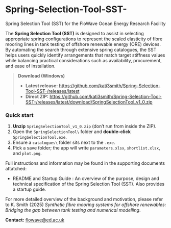 # Spring-Selection-Tool-SST-
Spring Selection Tool (SST) for the FloWave Ocean Energy Research Facility

The **Spring Selection Tool (SST)** is designed to assist in selecting appropriate spring configurations to represent the scaled elasticity of fibre mooring lines in tank testing of offshore renewable energy (ORE) devices. By automating the search through extensive spring catalogues, the SST helps users quickly identify arrangements that match target stiffness values while balancing practical considerations such as availability, procurement, and ease of installation.

> **Download (Windows)**
>
> - **Latest release:** https://github.com/kati3smith/Spring-Selection-Tool-SST-/releases/latest  
> - **Direct ZIP:** https://github.com/kati3smith/Spring-Selection-Tool-SST-/releases/latest/download/SpringSelectionTool_v1_0.zip

### Quick start
1. **Unzip** `SpringSelectionTool_v1_0.zip` (don’t run from inside the ZIP).
2. Open the `SpringSelectionTool\` folder and **double-click** `SpringSelectionTool.exe`.
3. Ensure a `catalogues\` folder sits next to the `.exe`.
4. Pick a save folder; the app will write `parameters.xlsx`, `shortlist.xlsx`, and `plot.png`.

Full instructions and information may be found in the supporting documents attatched:

- README and Startup Guide : An overview of the purpose, design and technical specification of the Spring Selection Tool (SST). Also provides a startup guide.

For more detailed overview of the background and motivation, please refer to K. Smith (2025) *Synthetic fibre mooring systems for offshore renewables: Bridging the gap between tank testing and numerical modelling*. 

**Contact:** flowave@ed.ac.uk
